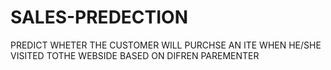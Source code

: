 # SALES-PREDECTION
PREDICT WHETER THE CUSTOMER WILL PURCHSE AN ITE WHEN HE/SHE VISITED TOTHE WEBSIDE BASED ON DIFREN PAREMENTER
